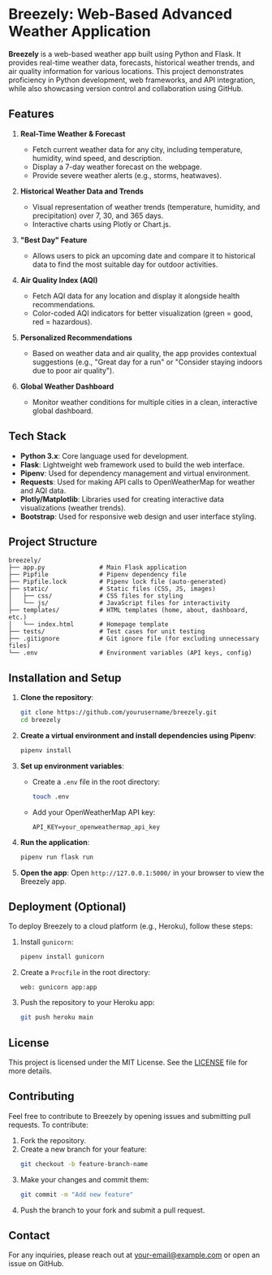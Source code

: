 
# Breezely: Web-Based Advanced Weather Application

**Breezely** is a web-based weather app built using Python and Flask. It provides real-time weather data, forecasts, historical weather trends, and air quality information for various locations. This project demonstrates proficiency in Python development, web frameworks, and API integration, while also showcasing version control and collaboration using GitHub.

## Features

1. **Real-Time Weather & Forecast**
   - Fetch current weather data for any city, including temperature, humidity, wind speed, and description.
   - Display a 7-day weather forecast on the webpage.
   - Provide severe weather alerts (e.g., storms, heatwaves).

2. **Historical Weather Data and Trends**
   - Visual representation of weather trends (temperature, humidity, and precipitation) over 7, 30, and 365 days.
   - Interactive charts using Plotly or Chart.js.

3. **"Best Day" Feature**
   - Allows users to pick an upcoming date and compare it to historical data to find the most suitable day for outdoor activities.

4. **Air Quality Index (AQI)**
   - Fetch AQI data for any location and display it alongside health recommendations.
   - Color-coded AQI indicators for better visualization (green = good, red = hazardous).

5. **Personalized Recommendations**
   - Based on weather data and air quality, the app provides contextual suggestions (e.g., "Great day for a run" or "Consider staying indoors due to poor air quality").

6. **Global Weather Dashboard**
   - Monitor weather conditions for multiple cities in a clean, interactive global dashboard.

## Tech Stack

- **Python 3.x**: Core language used for development.
- **Flask**: Lightweight web framework used to build the web interface.
- **Pipenv**: Used for dependency management and virtual environment.
- **Requests**: Used for making API calls to OpenWeatherMap for weather and AQI data.
- **Plotly/Matplotlib**: Libraries used for creating interactive data visualizations (weather trends).
- **Bootstrap**: Used for responsive web design and user interface styling.

## Project Structure

```
breezely/
├── app.py               # Main Flask application
├── Pipfile              # Pipenv dependency file
├── Pipfile.lock         # Pipenv lock file (auto-generated)
├── static/              # Static files (CSS, JS, images)
│   ├── css/             # CSS files for styling
│   └── js/              # JavaScript files for interactivity
├── templates/           # HTML templates (home, about, dashboard, etc.)
│   └── index.html       # Homepage template
├── tests/               # Test cases for unit testing
├── .gitignore           # Git ignore file (for excluding unnecessary files)
└── .env                 # Environment variables (API keys, config)
```

## Installation and Setup

1. **Clone the repository**:
   ```bash
   git clone https://github.com/yourusername/breezely.git
   cd breezely
   ```

2. **Create a virtual environment and install dependencies using Pipenv**:
   ```bash
   pipenv install
   ```

3. **Set up environment variables**:
   - Create a `.env` file in the root directory:
     ```bash
     touch .env
     ```
   - Add your OpenWeatherMap API key:
     ```
     API_KEY=your_openweathermap_api_key
     ```

4. **Run the application**:
   ```bash
   pipenv run flask run
   ```

5. **Open the app**:
   Open `http://127.0.0.1:5000/` in your browser to view the Breezely app.

## Deployment (Optional)

To deploy Breezely to a cloud platform (e.g., Heroku), follow these steps:

1. Install `gunicorn`:
   ```bash
   pipenv install gunicorn
   ```

2. Create a `Procfile` in the root directory:
   ```
   web: gunicorn app:app
   ```

3. Push the repository to your Heroku app:
   ```bash
   git push heroku main
   ```

## License

This project is licensed under the MIT License. See the [LICENSE](LICENSE) file for more details.

## Contributing

Feel free to contribute to Breezely by opening issues and submitting pull requests. To contribute:

1. Fork the repository.
2. Create a new branch for your feature:
   ```bash
   git checkout -b feature-branch-name
   ```
3. Make your changes and commit them:
   ```bash
   git commit -m "Add new feature"
   ```
4. Push the branch to your fork and submit a pull request.

## Contact

For any inquiries, please reach out at your-email@example.com or open an issue on GitHub.
